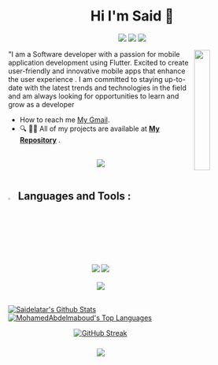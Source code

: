 <h1 align="center">Hi I'm Said 👋</h1>
<p align="center">
    <a href="https://x.com/SaidElataar?t=SMCDog3G5CQOImilwGdCMw&s=09"><img src="https://img.shields.io/badge/twitter-%231FA1F1?style=flat&logo=twitter&logoColor=white"/></a>
    <a href="http://www.linkedin.com/in/said-elatar"><img src="https://img.shields.io/badge/linkedin-%230177B5?style=flat&logo=linkedin&logoColor=white"/></a>
    <a href="https://www.instagram.com/sa3id_el3tar?igsh=cGN2cnVmOG10Ymp4"><img src="https://img.shields.io/badge/instagram-%23E4415F?style=flat&logo=instagram&logoColor=white"/></a>
  </p>
  
  <img src="https://github.com/mohamedabusrea/mohamedabusrea/blob/master/profile-img.png" align="right" width="25%"/>

"I am a Software developer with a passion for mobile application development using Flutter. Excited to create user-friendly and innovative mobile apps that enhance the user experience . I am committed to staying up-to-date with the latest trends and technologies in the field and am always looking for opportunities to learn and grow as a developer

-  How to reach me [My Gmail](mailto:saidelatar49@gmail.com).
- 🔍 👨‍💻 All of my projects are available at **[My Repository](https://github.com/Saidelatar?tab=repositories)** .

<br>
<div align="center">
    <img src="https://user-images.githubusercontent.com/73097560/115834477-dbab4500-a447-11eb-908a-139a6edaec5c.gif" />
</div>
<br>

## <img src="https://media2.giphy.com/media/QssGEmpkyEOhBCb7e1/giphy.gif?cid=ecf05e47a0n3gi1bfqntqmob8g9aid1oyj2wr3ds3mg700bl&rid=giphy.gif" width ="3%">  Languages and Tools :
<div align="center">
    <img src="https://skillicons.dev/icons?i=flutter,dart,firebase,c,python" />
    <img src="https://skillicons.dev/icons?i=git,github,androidstudio,vscode,figma,postman,html,css" /><br>
</div>
<br>
<div align="center">
    <img src="https://user-images.githubusercontent.com/73097560/115834477-dbab4500-a447-11eb-908a-139a6edaec5c.gif" />
</div>
<br>



<p align="center">
    
<a href="https://github.com/Saidelatar/github-readme-stats"><img alt="Saidelatar's Github Stats" src="https://github-readme-stats.vercel.app/api?username=Saidelatar&show_icons=true&count_private=true&theme=react&hide_border=true&bg_color=0D1117" /></a>
<a href="https://github.com/Saidelatar/github-readme-stats"><img alt="MohamedAbdelmaboud's Top Languages" src="https://github-readme-stats.vercel.app/api/top-langs/?username=Saidelatar&langs_count=8&count_private=true&layout=compact&theme=react&hide_border=true&bg_color=0D1117" /></a>
</p>
<p align="center">
<a href="https://git.io/streak-stats"><img src="https://github-readme-streak-stats.herokuapp.com?user=Saidelatar&theme=shadow-blue" alt="GitHub Streak" /></a>
</p>
<h3 align="center">
 <img src="https://readme-typing-svg.herokuapp.com/?font=Righteous&size=25&center=true&vCenter=true&width=500&height=70&duration=4000&lines=+Unlock+the+secrets+of+my+code+vault+🗝️+💻;+Dive+in+and+explore+🌊;Thanks+for+visiting!+❤️">

</h3>
